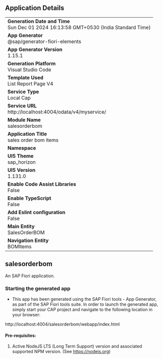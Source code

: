 ## Application Details
|               |
| ------------- |
|**Generation Date and Time**<br>Sun Dec 01 2024 16:13:58 GMT+0530 (India Standard Time)|
|**App Generator**<br>@sap/generator-fiori-elements|
|**App Generator Version**<br>1.15.1|
|**Generation Platform**<br>Visual Studio Code|
|**Template Used**<br>List Report Page V4|
|**Service Type**<br>Local Cap|
|**Service URL**<br>http://localhost:4004/odata/v4/myservice/|
|**Module Name**<br>salesorderbom|
|**Application Title**<br>sales order bom items|
|**Namespace**<br>|
|**UI5 Theme**<br>sap_horizon|
|**UI5 Version**<br>1.131.0|
|**Enable Code Assist Libraries**<br>False|
|**Enable TypeScript**<br>False|
|**Add Eslint configuration**<br>False|
|**Main Entity**<br>SalesOrderBOM|
|**Navigation Entity**<br>BOMItems|

## salesorderbom

An SAP Fiori application.

### Starting the generated app

-   This app has been generated using the SAP Fiori tools - App Generator, as part of the SAP Fiori tools suite.  In order to launch the generated app, simply start your CAP project and navigate to the following location in your browser:

http://localhost:4004/salesorderbom/webapp/index.html

#### Pre-requisites:

1. Active NodeJS LTS (Long Term Support) version and associated supported NPM version.  (See https://nodejs.org)



